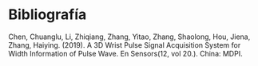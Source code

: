 # Bibliografía

Chen, Chuanglu, Li, Zhiqiang, Zhang, Yitao, Zhang, Shaolong, Hou, Jiena, Zhang, Haiying. (2019). A 3D Wrist Pulse Signal Acquisition System for Width Information of Pulse Wave. En Sensors(12, vol 20.). China: MDPI.
